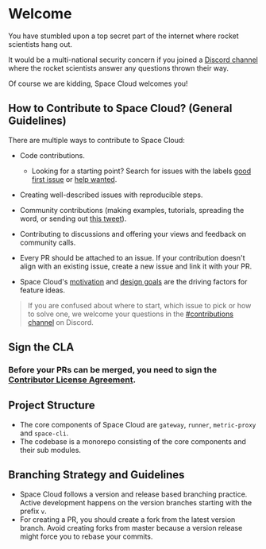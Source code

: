 # Welcome

You have stumbled upon a top secret part of the internet where rocket scientists hang out.

It would be a multi-national security concern if you joined a [Discord channel](https://discord.gg/sWdSk6m) where the rocket scientists answer any questions thrown their way.

Of course we are kidding, Space Cloud welcomes you!

## How to Contribute to Space Cloud? (General Guidelines)

There are multiple ways to contribute to Space Cloud:
- Code contributions.
  - Looking for a starting point? Search for issues with the labels [good first issue](https://github.com/spaceuptech/space-cloud/labels/good%20first%20issue) or [help wanted](https://github.com/spaceuptech/space-cloud/labels/help%20wanted).
- Creating well-described issues with reproducible steps.
- Community contributions (making examples, tutorials, spreading the word, or sending out [this tweet](https://twitter.com/intent/tweet?url=&text=Hey%2C%20I%20just%20found%20a%20cool%20open%20source%20alternative%20for%20Firebase%20and%20Heroku.%20It's%20%40SpaceUpTech's%20%23SpaceCloud.%20Check%20it%20out%3A%20https%3A%2F%2Fgithub.com%2Fspaceuptech%2Fspace-cloud)).
- Contributing to discussions and offering your views and feedback on community calls.

- Every PR should be attached to an issue. If your contribution doesn't align with an existing issue, create a new issue and link it with your PR.
- Space Cloud's [motivation](https://docs.spaceuptech.com/introduction/motivation/) and [design goals](https://docs.spaceuptech.com/introduction/design-goals/) are the driving factors for feature ideas.

> If you are confused about where to start, which issue to pick or how to solve one, we welcome your questions in the [#contributions channel](https://discord.gg/sWdSk6m) on Discord.

## Sign the CLA
### Before your PRs can be merged, you need to sign the [Contributor License Agreement](https://cla-assistant.io/spaceuptech/space-cloud).

## Project Structure

- The core components of Space Cloud are `gateway`, `runner`, `metric-proxy` and `space-cli`.
- The codebase is a monorepo consisting of the core components and their sub modules.

## Branching Strategy and Guidelines

- Space Cloud follows a version and release based branching practice. Active development happens on the version branches starting with the prefix `v`.
- For creating a PR, you should create a fork from the latest version branch. Avoid creating forks from master because a version release might force you to rebase your commits.